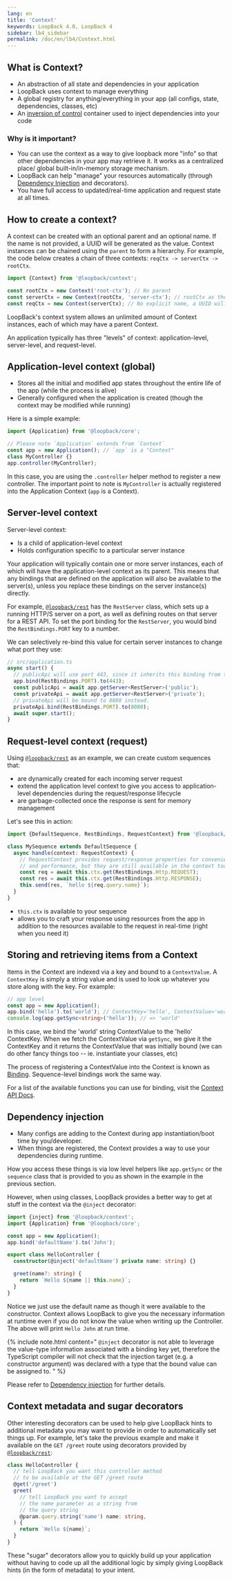 ```yaml
---
lang: en
title: 'Context'
keywords: LoopBack 4.0, LoopBack 4
sidebar: lb4_sidebar
permalink: /doc/en/lb4/Context.html
---
```


## What is Context?

- An abstraction of all state and dependencies in your application
- LoopBack uses context to manage everything
- A global registry for anything/everything in your app (all configs, state,
  dependencies, classes, etc)
- An [inversion of control](https://en.wikipedia.org/wiki/Inversion_of_control)
  container used to inject dependencies into your code

### Why is it important?

- You can use the context as a way to give loopback more "info" so that other
  dependencies in your app may retrieve it. It works as a centralized place/
  global built-in/in-memory storage mechanism.
- LoopBack can help "manage" your resources automatically (through
  [Dependency Injection](Dependency-injection.md) and decorators).
- You have full access to updated/real-time application and request state at all
  times.

## How to create a context?

A context can be created with an optional parent and an optional name. If the
name is not provided, a UUID will be generated as the value. Context instances
can be chained using the `parent` to form a hierarchy. For example, the code
below creates a chain of three contexts: `reqCtx -> serverCtx -> rootCtx`.

```ts
import {Context} from '@loopback/context';

const rootCtx = new Context('root-ctx'); // No parent
const serverCtx = new Context(rootCtx, 'server-ctx'); // rootCtx as the parent
const reqCtx = new Context(serverCtx); // No explicit name, a UUID will be generated
```

LoopBack's context system allows an unlimited amount of Context instances, each
of which may have a parent Context.

An application typically has three "levels" of context: application-level,
server-level, and request-level.

## Application-level context (global)

- Stores all the initial and modified app states throughout the entire life of
  the app (while the process is alive)
- Generally configured when the application is created (though the context may
  be modified while running)

Here is a simple example:

```ts
import {Application} from '@loopback/core';

// Please note `Application` extends from `Context`
const app = new Application(); // `app` is a "Context"
class MyController {}
app.controller(MyController);
```

In this case, you are using the `.controller` helper method to register a new
controller. The important point to note is `MyController` is actually registered
into the Application Context (`app` is a Context).

## Server-level context

Server-level context:

- Is a child of application-level context
- Holds configuration specific to a particular server instance

Your application will typically contain one or more server instances, each of
which will have the application-level context as its parent. This means that any
bindings that are defined on the application will also be available to the
server(s), unless you replace these bindings on the server instance(s) directly.

For example,
[`@loopback/rest`](https://github.com/strongloop/loopback-next/blob/master/packages/rest)
has the `RestServer` class, which sets up a running HTTP/S server on a port, as
well as defining routes on that server for a REST API. To set the port binding
for the `RestServer`, you would bind the `RestBindings.PORT` key to a number.

We can selectively re-bind this value for certain server instances to change
what port they use:

```ts
// src/application.ts
async start() {
  // publicApi will use port 443, since it inherits this binding from the app.
  app.bind(RestBindings.PORT).to(443);
  const publicApi = await app.getServer<RestServer>('public');
  const privateApi = await app.getServer<RestServer>('private');
  // privateApi will be bound to 8080 instead.
  privateApi.bind(RestBindings.PORT).to(8080);
  await super.start();
}
```

## Request-level context (request)

Using
[`@loopback/rest`](https://github.com/strongloop/loopback-next/blob/master/packages/rest)
as an example, we can create custom sequences that:

- are dynamically created for each incoming server request
- extend the application level context to give you access to application-level
  dependencies during the request/response lifecycle
- are garbage-collected once the response is sent for memory management

Let's see this in action:

```ts
import {DefaultSequence, RestBindings, RequestContext} from '@loopback/rest';

class MySequence extends DefaultSequence {
  async handle(context: RequestContext) {
    // RequestContext provides request/response properties for convenience
    // and performance, but they are still available in the context too
    const req = await this.ctx.get(RestBindings.Http.REQUEST);
    const res = await this.ctx.get(RestBindings.Http.RESPONSE);
    this.send(res, `hello ${req.query.name}`);
  }
}
```

- `this.ctx` is available to your sequence
- allows you to craft your response using resources from the app in addition to
  the resources available to the request in real-time (right when you need it)

## Storing and retrieving items from a Context

Items in the Context are indexed via a key and bound to a `ContextValue`. A
`ContextKey` is simply a string value and is used to look up whatever you store
along with the key. For example:

```ts
// app level
const app = new Application();
app.bind('hello').to('world'); // ContextKey='hello', ContextValue='world'
console.log(app.getSync<string>('hello')); // => 'world'
```

In this case, we bind the 'world' string ContextValue to the 'hello' ContextKey.
When we fetch the ContextValue via `getSync`, we give it the ContextKey and it
returns the ContextValue that was initially bound (we can do other fancy things
too -- ie. instantiate your classes, etc)

The process of registering a ContextValue into the Context is known as
[Binding](Binding.md). Sequence-level bindings work the same way.

For a list of the available functions you can use for binding, visit the
[Context API Docs](http://apidocs.loopback.io/@loopback%2fdocs/context.html).

## Dependency injection

- Many configs are adding to the Context during app instantiation/boot time by
  you/developer.
- When things are registered, the Context provides a way to use your
  dependencies during runtime.

How you access these things is via low level helpers like `app.getSync` or the
`sequence` class that is provided to you as shown in the example in the previous
section.

However, when using classes, LoopBack provides a better way to get at stuff in
the context via the `@inject` decorator:

```ts
import {inject} from '@loopback/context';
import {Application} from '@loopback/core';

const app = new Application();
app.bind('defaultName').to('John');

export class HelloController {
  constructor(@inject('defaultName') private name: string) {}

  greet(name?: string) {
    return `Hello ${name || this.name}`;
  }
}
```

Notice we just use the default name as though it were available to the
constructor. Context allows LoopBack to give you the necessary information at
runtime even if you do not know the value when writing up the Controller. The
above will print `Hello John` at run time.

{% include note.html content="
`@inject` decorator is not able to leverage the value-type information
associated with a binding key yet, therefore the TypeScript compiler will not
check that the injection target (e.g. a constructor argument) was declared
with a type that the bound value can be assigned to.
" %}

Please refer to [Dependency injection](Dependency-injection.md) for further
details.

## Context metadata and sugar decorators

Other interesting decorators can be used to help give LoopBack hints to
additional metadata you may want to provide in order to automatically set things
up. For example, let's take the previous example and make it available on the
`GET /greet` route using decorators provided by
[`@loopback/rest`](https://github.com/strongloop/loopback-next/blob/master/packages/rest):

```ts
class HelloController {
  // tell LoopBack you want this controller method
  // to be available at the GET /greet route
  @get('/greet')
  greet(
    // tell LoopBack you want to accept
    // the name parameter as a string from
    // the query string
    @param.query.string('name') name: string,
  ) {
    return `Hello ${name}`;
  }
}
```

These "sugar" decorators allow you to quickly build up your application without
having to code up all the additional logic by simply giving LoopBack hints (in
the form of metadata) to your intent.

